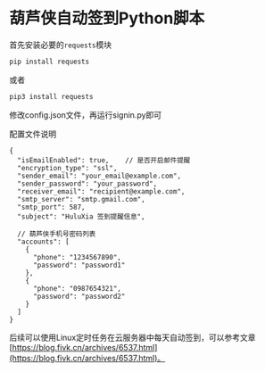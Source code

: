 # 葫芦侠自动签到Python脚本

首先安装必要的`requests`模块

```bash
pip install requests
```

   或者

```bash
pip3 install requests
```


修改config.json文件，再运行signin.py即可

配置文件说明
```json5
{
  "isEmailEnabled": true,    // 是否开启邮件提醒
  "encryption_type": "ssl",
  "sender_email": "your_email@example.com",
  "sender_password": "your_password",
  "receiver_email": "recipient@example.com",
  "smtp_server": "smtp.gmail.com",
  "smtp_port": 587,
  "subject": "HuluXia 签到提醒信息",
  
  // 葫芦侠手机号密码列表
  "accounts": [
    {
      "phone": "1234567890",
      "password": "password1"
    },
    {
      "phone": "0987654321",
      "password": "password2"
    }
  ]
}
```

后续可以使用Linux定时任务在云服务器中每天自动签到，可以参考文章[https://blog.fivk.cn/archives/6537.html](https://blog.fivk.cn/archives/6537.html)。
